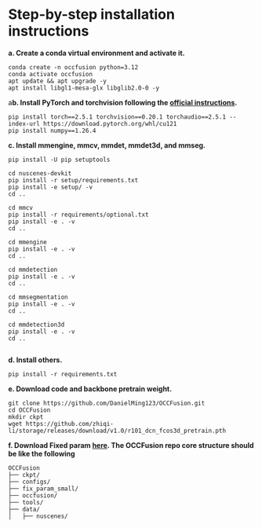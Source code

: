 # Step-by-step installation instructions

**a. Create a conda virtual environment and activate it.**

```shell
conda create -n occfusion python=3.12
conda activate occfusion
apt update && apt upgrade -y
apt install libgl1-mesa-glx libglib2.0-0 -y
```

a**b. Install PyTorch and torchvision following the [official instructions](https://pytorch.org/).**

```shell
pip install torch==2.5.1 torchvision==0.20.1 torchaudio==2.5.1 --index-url https://download.pytorch.org/whl/cu121
pip install numpy==1.26.4
```

**c. Install mmengine, mmcv, mmdet, mmdet3d, and mmseg.**

```shell
pip install -U pip setuptools

cd nuscenes-devkit
pip install -r setup/requirements.txt
pip install -e setup/ -v
cd ..

cd mmcv
pip install -r requirements/optional.txt
pip install -e . -v
cd ..

cd mmengine
pip install -e . -v
cd ..

cd mmdetection
pip install -e . -v
cd ..

cd mmsegmentation
pip install -e . -v
cd ..

cd mmdetection3d
pip install -e . -v
cd ..


```

**d. Install others.**

```shell
pip install -r requirements.txt
```

**e. Download code and backbone pretrain weight.**

```shell
git clone https://github.com/DanielMing123/OCCFusion.git
cd OCCFusion
mkdir ckpt
wget https://github.com/zhiqi-li/storage/releases/download/v1.0/r101_dcn_fcos3d_pretrain.pth
```

**f. Download Fixed param [here](https://drive.google.com/drive/folders/15riDPe25gVZ79jGeamfftBrzRBbcfQjP?usp=sharing). The OCCFusion repo core structure should be like the following**

```
OCCFusion
├── ckpt/
├── configs/
├── fix_param_small/
├── occfusion/
├── tools/
├── data/
│   ├── nuscenes/
```

